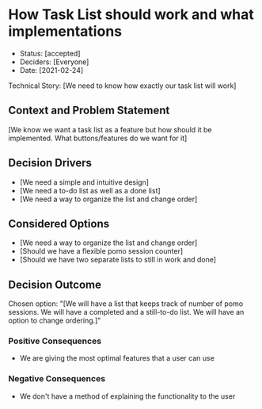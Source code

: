 # How Task List should work and what implementations

* Status: [accepted]
* Deciders: [Everyone] <!-- optional -->
* Date: [2021-02-24] <!-- optional -->

Technical Story: [We need to know how exactly our task list will work] <!-- optional -->

## Context and Problem Statement

[We know we want a task list as a feature but how should it be implemented. What buttons/features do we want for it]

## Decision Drivers <!-- optional -->

* [We need a simple and intuitive design]
* [We need a to-do list as well as a done list]
* [We need a way to organize the list and change order]

## Considered Options

* [We need a way to organize the list and change order]
* [Should we have a flexible pomo session counter]
* [Should we have two separate lists to still in work and done]

## Decision Outcome

Chosen option: "[We will have a list that keeps track of number of pomo sessions. We will have a completed and a still-to-do list. We will have an option to change ordering.]"

### Positive Consequences <!-- optional -->

* We are giving the most optimal features that a user can use

### Negative Consequences <!-- optional -->

* We don't have a method of explaining the functionality to the user
